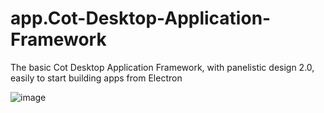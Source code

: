 # app.Cot-Desktop-Application-Framework
The basic Cot Desktop Application Framework, with panelistic design 2.0, easily to start building apps from Electron

![image](https://user-images.githubusercontent.com/107354861/176681481-4740d52b-da1b-4f75-b471-70dacc7ddfd1.png)
